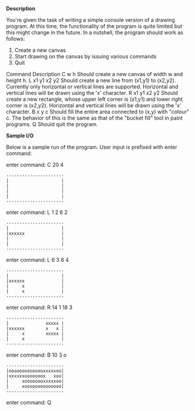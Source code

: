 __Description__

You're given the task of writing a simple console version of a drawing program. 
At this time, the functionality of the program is quite limited but this might change in the future. 
In a nutshell, the program should work as follows:
 1. Create a new canvas
 2. Start drawing on the canvas by issuing various commands
 3. Quit


Command 		Description
C w h           Should create a new canvas of width w and height h.
L x1 y1 x2 y2   Should create a new line from (x1,y1) to (x2,y2). Currently only
                horizontal or vertical lines are supported. Horizontal and vertical lines
                will be drawn using the 'x' character.
R x1 y1 x2 y2   Should create a new rectangle, whose upper left corner is (x1,y1) and
                lower right corner is (x2,y2). Horizontal and vertical lines will be drawn
                using the 'x' character.
B x y c         Should fill the entire area connected to (x,y) with "colour" c. The
                behavior of this is the same as that of the "bucket fill" tool in paint
                programs.
Q               Should quit the program.

__Sample I/O__

Below is a sample run of the program. User input is prefixed with enter command:

enter command: C 20 4

    ----------------------
    |                    |
    |                    |
    |                    |
    |                    |
    ----------------------

  

enter command: L 1 2 6 2

    ----------------------
    |                    |
    |xxxxxx              |
    |                    |
    |                    |
    ----------------------

  

enter command: L 6 3 6 4

    ----------------------
    |                    |
    |xxxxxx              |
    |     x              |
    |     x              |
    ----------------------

  

enter command: R 14 1 18 3

    ----------------------
    |              xxxxx |
    |xxxxxx        x   x |
    |     x        xxxxx |
    |     x              |
    ----------------------

  

enter command: B 10 3 o

    ----------------------
    |oooooooooooooxxxxxoo|
    |xxxxxxooooooox   xoo|
    |     xoooooooxxxxxoo|
    |     xoooooooooooooo|
    ----------------------

  

enter command: Q
